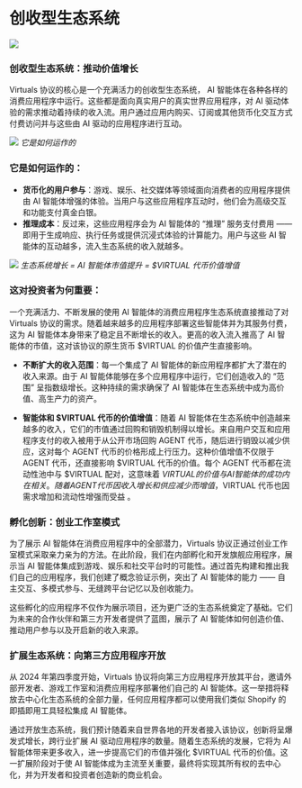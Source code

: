 # 创收型生态系统

![](/images/virtuals/revenue-generating-ecosystem.avif)

### 创收型生态系统：推动价值增长

Virtuals 协议的核心是一个充满活力的创收型生态系统， AI 智能体在各种各样的消费应用程序中运行。这些都是面向真实用户的真实世界应用程序，对 AI 驱动体验的需求推动着持续的收入流。用户通过应用内购买、订阅或其他货币化交互方式付费访问并与这些由 AI 驱动的应用程序进行互动。

![](/images/virtuals/revenue-generating-ecosystem-how-it-works.png)
*它是如何运作的*

### 它是如何运作的：

- **货币化的用户参与**：游戏、娱乐、社交媒体等领域面向消费者的应用程序提供由 AI 智能体增强的体验。当用户与这些应用程序互动时，他们会为高级交互和功能支付真金白银。
- **推理成本**：反过来，这些应用程序会为 AI 智能体的 “推理” 服务支付费用 —— 即用于生成响应、执行任务或提供沉浸式体验的计算能力。用户与这些 AI 智能体的互动越多，流入生态系统的收入就越多。

![](/images/virtuals/ecosystem-growing.avif)
*生态系统增长 =  AI 智能体市值提升 = $VIRTUAL 代币价值增值*

### 这对投资者为何重要：

一个充满活力、不断发展的使用 AI 智能体的消费应用程序生态系统直接推动了对 Virtuals 协议的需求。随着越来越多的应用程序部署这些智能体并为其服务付费，这为 AI 智能体本身带来了稳定且不断增长的收入。更高的收入流入推高了 AI 智能体的市值，这对该协议的原生货币 $VIRTUAL 的价值产生直接影响。

- **不断扩大的收入范围**：每一个集成了 AI 智能体的新应用程序都扩大了潜在的收入来源。由于 AI 智能体能够在多个应用程序中运行，它们创造收入的 “范围” 呈指数级增长。这种持续的需求确保了 AI 智能体在生态系统中成为高价值、高生产力的资产。

- **智能体和 $VIRTUAL 代币的价值增值**：随着 AI 智能体在生态系统中创造越来越多的收入，它们的市值通过回购和销毁机制得以增长。来自用户交互和应用程序支付的收入被用于从公开市场回购 AGENT 代币，随后进行销毁以减少供应，这对每个 AGENT 代币的价格形成上行压力。这种价值增值不仅限于 AGENT 代币，还直接影响 $VIRTUAL 代币的价值。每个 AGENT 代币都在流动性池中与 $VIRTUAL 配对，这意味着 $VIRTUAL 的价值与 AI 智能体的成功内在相关。随着 AGENT 代币因收入增长和供应减少而增值，$VIRTUAL 代币也因需求增加和流动性增强而受益 。

### 孵化创新：创业工作室模式

为了展示 AI 智能体在消费应用程序中的全部潜力，Virtuals 协议正通过创业工作室模式采取亲力亲为的方法。在此阶段，我们在内部孵化和开发旗舰应用程序，展示当 AI 智能体集成到游戏、娱乐和社交平台时的可能性。通过首先构建和推出我们自己的应用程序，我们创建了概念验证示例，突出了 AI 智能体的能力 —— 自主交互、多模式参与、无缝跨平台记忆以及创收能力。

这些孵化的应用程序不仅作为展示项目，还为更广泛的生态系统奠定了基础。它们为未来的合作伙伴和第三方开发者提供了蓝图，展示了 AI 智能体如何创造价值、推动用户参与以及开启新的收入来源。

### 扩展生态系统：向第三方应用程序开放

从 2024 年第四季度开始，Virtuals 协议将向第三方应用程序开放其平台，邀请外部开发者、游戏工作室和消费应用程序部署他们自己的 AI 智能体。这一举措将释放去中心化生态系统的全部力量，任何应用程序都可以使用我们类似 Shopify 的即插即用工具轻松集成 AI 智能体。

通过开放生态系统，我们预计随着来自世界各地的开发者接入该协议，创新将呈爆发式增长，跨行业扩展 AI 驱动应用程序的数量。随着生态系统的发展，它将为 AI 智能体带来更多收入，进一步提高它们的市值并强化 $VIRTUAL 代币的价值。这一扩展阶段对于使 AI 智能体成为主流至关重要，最终将实现其所有权的去中心化，并为开发者和投资者创造新的商业机会。 
